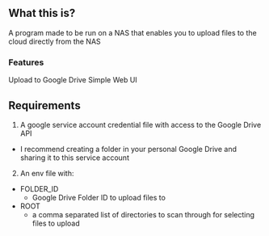 ## What this is?

A program made to be run on a NAS that enables you to upload files to the cloud directly from the NAS

### Features

Upload to Google Drive
Simple Web UI

## Requirements

1. A google service account credential file with access to the Google Drive API

- I recommend creating a folder in your personal Google Drive and sharing it to this service account

2. An env file with:

- FOLDER_ID
  - Google Drive Folder ID to upload files to
- ROOT
  - a comma separated list of directories to scan through for selecting files to upload
